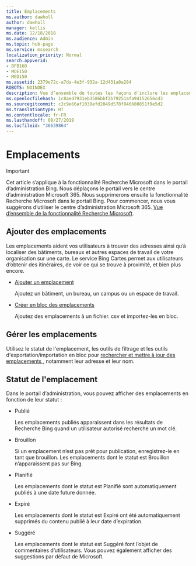 ```yaml
---
title: Emplacements
ms.author: dawholl
author: dawholl
manager: kellis
ms.date: 12/18/2018
ms.audience: Admin
ms.topic: hub-page
ms.service: mssearch
localization_priority: Normal
search.appverid:
- BFB160
- MOE150
- MED150
ms.assetid: 2379e72c-a7da-4e3f-932a-12d431a0a284
ROBOTS: NOINDEX
description: Vue d’ensemble de toutes les façons d’inclure les emplacements de votre organisation dans les résultats de travail de la fonctionnalité Recherche Microsoft
ms.openlocfilehash: 1c8aed7931eb3586bbf2b79251afa94152656cd3
ms.sourcegitcommit: c2c9e66af1038efd2849d578f846680851f9e5d2
ms.translationtype: HT
ms.contentlocale: fr-FR
ms.lasthandoff: 08/27/2019
ms.locfileid: "36639864"
---
```

# <a name="locations"></a>Emplacements

> [!IMPORTANT]
> Cet article s’applique à la fonctionnalité Recherche Microsoft dans le portail d’administration Bing. Nous déplaçons le portail vers le centre d’administration Microsoft 365. Nous supprimerons ensuite la fonctionnalité Recherche Microsoft dans le portail Bing. Pour commencer, nous vous suggérons d’utiliser le centre d’administration Microsoft 365. [Vue d’ensemble de la fonctionnalité Recherche Microsoft](overview-microsoft-search.md).
    
## <a name="add-locations"></a>Ajouter des emplacements

Les emplacements aident vos utilisateurs à trouver des adresses ainsi qu’à localiser des bâtiments, bureaux et autres espaces de travail de votre organisation sur une carte. Le service Bing Cartes permet aux utilisateurs d’obtenir des itinéraires, de voir ce qui se trouve à proximité, et bien plus encore.
  
- [Ajouter un emplacement](add-a-location.md)
    
    Ajoutez un bâtiment, un bureau, un campus ou un espace de travail.
    
- [Créer en bloc des emplacements](bulk-create-locations.md)
    
    Ajoutez des emplacements à un fichier. csv et importez-les en bloc.
    
## <a name="manage-locations"></a>Gérer les emplacements

Utilisez le statut de l'emplacement, les outils de filtrage et les outils d'exportation/importation en bloc pour [rechercher et mettre à jour des emplacements ](manage-locations.md), notamment leur adresse et leur nom.
  
## <a name="location-status"></a>Statut de l'emplacement

Dans le portail d’administration, vous pouvez afficher des emplacements en fonction de leur statut :
  
- Publié
    
    Les emplacements publiés apparaissent dans les résultats de Recherche Bing quand un utilisateur autorisé recherche un mot clé.
    
- Brouillon
    
    Si un emplacement n’est pas prêt pour publication, enregistrez-le en tant que brouillon. Les emplacements dont le statut est Brouillon n’apparaissent pas sur Bing.
    
- Planifié
    
    Les emplacements dont le statut est Planifié sont automatiquement publiés à une date future donnée.
    
- Expiré
    
    Les emplacements dont le statut est Expiré ont été automatiquement supprimés du contenu publié à leur date d’expiration.
    
- Suggéré
    
    Les emplacements dont le statut est Suggéré font l’objet de commentaires d’utilisateurs. Vous pouvez également afficher des suggestions par défaut de Microsoft.

  

